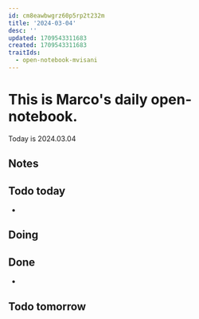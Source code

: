 ```yaml
---
id: cm8eawbwgrz60p5rp2t232m
title: '2024-03-04'
desc: ''
updated: 1709543311683
created: 1709543311683
traitIds:
  - open-notebook-mvisani
---
```

# This is Marco's daily open-notebook.

Today is 2024.03.04


## Notes

## Todo today
* 

## Doing


## Done
* 


## Todo tomorrow
 